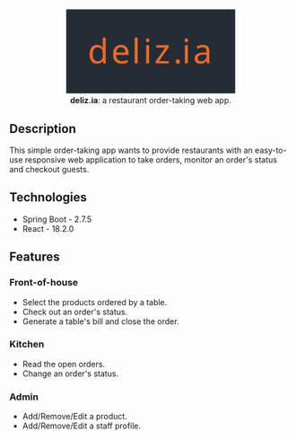 <p align="center">
    <img src="frontend/public/delizia_logo.svg" width="60%">
    <br/>
    <b>deliz.ia</b>: a restaurant order-taking web app.
</p>

## Description

This simple order-taking app wants to provide restaurants with an easy-to-use responsive web application to take orders, monitor an order's status and checkout guests. 

## Technologies

- Spring Boot - 2.7.5
- React - 18.2.0

## Features

### Front-of-house

- Select the products ordered by a table.
- Check out an order's status.
- Generate a table's bill and close the order.

### Kitchen

- Read the open orders.
- Change an order's status.

### Admin

- Add/Remove/Edit a product.
- Add/Remove/Edit a staff profile.